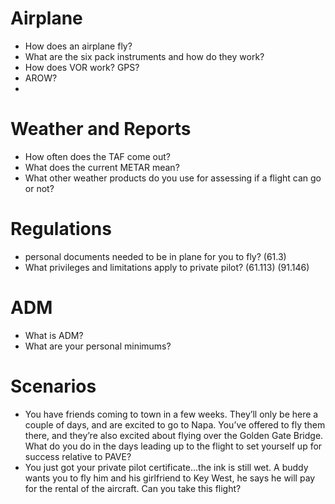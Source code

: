 # Airplane
- How does an airplane fly?
- What are the six pack instruments and how do they work?
- How does VOR work? GPS?
- AROW?
- 

# Weather and Reports
- How often does the TAF come out?
- What does the current METAR mean?
- What other weather products do you use for assessing if a flight can go or not?

# Regulations
- personal documents needed to be in plane for you to fly? (61.3)
- What privileges and limitations apply to private pilot? (61.113) (91.146)

# ADM
- What is ADM?
- What are your personal minimums?

# Scenarios
- You have friends coming to town in a few weeks. They’ll only be here a couple of days, and are excited to go to Napa. You’ve offered to fly them there, and they’re also excited about flying over the Golden Gate Bridge. What do you do in the days leading up to the flight to set yourself up for success relative to PAVE?
- You just got your private pilot certificate...the ink is still wet. A buddy wants you to fly him and his girlfriend to Key West, he says he will pay for the rental of the aircraft. Can you take this flight?